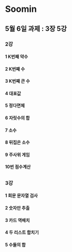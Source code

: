 # Soomin
## 5월 6일 과제 : 3장 5강

### 2강
#### 1 K번째 약수
#### 2 K번째 수
#### 3 K번째 큰 수
#### 4 대표값
#### 5 정다면체
#### 6 자릿수의 합
#### 7 소수
#### 8 뒤집은 소수
#### 9 주사위 게임
#### 10번 점수계산

##

### 3강 
#### 1 회문 문자열 검사
#### 2 숫자만 추출
#### 3 카드 역배치
#### 4 두 리스트 합치기
#### 5 수들의 합
